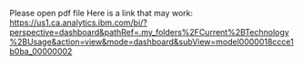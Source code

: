 Please open pdf file
Here is a link that may work: https://us1.ca.analytics.ibm.com/bi/?perspective=dashboard&pathRef=.my_folders%2FCurrent%2BTechnology%2BUsage&action=view&mode=dashboard&subView=model0000018ccce1b0ba_00000002
